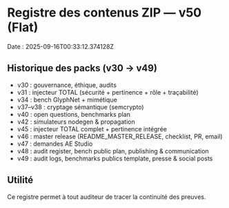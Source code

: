 # Registre des contenus ZIP — v50 (Flat)
Date : 2025-09-16T00:33:12.374128Z

## Historique des packs (v30 → v49)
- v30 : gouvernance, éthique, audits
- v31 : injecteur TOTAL (sécurité + pertinence + rôle + traçabilité)
- v34 : bench GlyphNet + mimétique
- v37–v38 : cryptage sémantique (semcrypto)
- v40 : open questions, benchmarks plan
- v42 : simulateurs nodegen & propagation
- v45 : injecteur TOTAL complet + pertinence intégrée
- v46 : master release (README_MASTER_RELEASE, checklist, PR, email)
- v47 : demandes AE Studio
- v48 : audit register, bench public plan, publishing & communication
- v49 : audit logs, benchmarks publics template, presse & social posts

## Utilité
Ce registre permet à tout auditeur de tracer la continuité des preuves.
